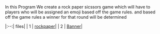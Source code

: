 In this Program We create a rock paper sicssors game which will have to players who will be assigned an emoji based off the game rules. and based off the game rules a winner for that round will be determined 

|:--:| files|
|  1  | [rockpaper](rockpaper.cpp)|
|  2  | [Banner](Banner.cpp)|